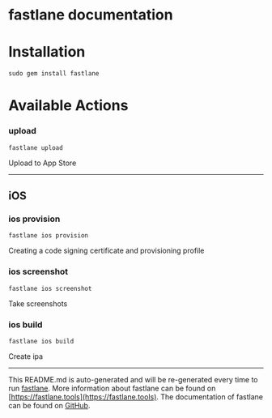 fastlane documentation
================
# Installation
```
sudo gem install fastlane
```
# Available Actions
### upload
```
fastlane upload
```
Upload to App Store

----

## iOS
### ios provision
```
fastlane ios provision
```
Creating a code signing certificate and provisioning profile
### ios screenshot
```
fastlane ios screenshot
```
Take screenshots
### ios build
```
fastlane ios build
```
Create ipa

----

This README.md is auto-generated and will be re-generated every time to run [fastlane](https://fastlane.tools).
More information about fastlane can be found on [https://fastlane.tools](https://fastlane.tools).
The documentation of fastlane can be found on [GitHub](https://github.com/fastlane/fastlane/tree/master/fastlane).